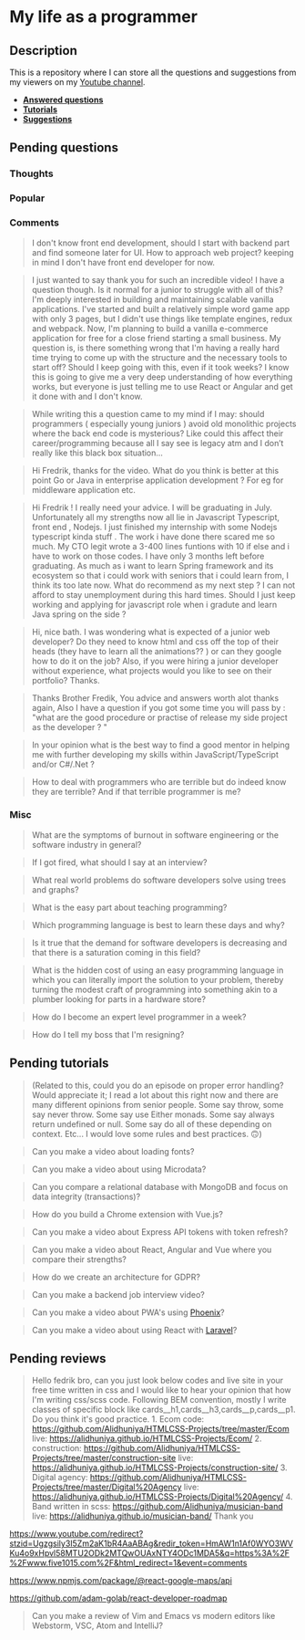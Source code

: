 # My life as a programmer

## Description

This is a repository where I can store all the 
questions and suggestions from my viewers on my [Youtube channel](https://www.youtube.com/user/Fidde12345).

* **[Answered questions](https://www.youtube.com/playlist?list=PLBAZWBMYeVYjXogYQDd1rwVI0c5YoioqU)**
* **[Tutorials](./tutorials.md)**
* **[Suggestions](./suggestions.md)**

## Pending questions

### Thoughts

### Popular

### Comments

> I don't know front end development, should I start with backend part and find someone later for UI. How to approach web project? keeping in mind I don't have front end developer for now.

> I just wanted to say thank you for such an incredible video! I have a question though. Is it normal for a junior to struggle with all of this? I'm deeply interested in building and maintaining scalable vanilla applications. I've started and built a relatively simple word game app with only 3 pages, but I didn't use things like template engines, redux and webpack. Now, I'm planning to build a vanilla e-commerce application for free for a close friend starting a small business. My question is, is there something wrong that I'm having a really hard time trying to come up with the structure and the necessary tools to start off? Should I keep going with this, even if it took weeks? I know this is going to give me a very deep understanding of how everything works, but everyone is just telling me to use React or Angular and get it done with and I don't know.

> While writing this a question came to my mind if I may: should programmers ( especially young juniors ) avoid old monolithic projects where the back end code is mysterious? Like could this affect their career/programming because all I say see is legacy atm and I don’t really like this black box situation... 

> Hi Fredrik, thanks for the video. What do you think  is better at this point Go or Java in enterprise application development ? For eg  for middleware application etc.

> Hi Fredrik ! I really need your advice. I will be graduating in July. Unfortunately all my strengths now all lie in Javascript Typescript, front end , Nodejs. I just finished my internship with some Nodejs typescript kinda stuff . The work i have done there scared me so much. My CTO legit wrote a 3-400 lines funtions with 10 if else and i have to work on those codes. I have only 3 months left before graduating. As much as i want to learn Spring framework and its ecosystem so that i could work with seniors that i could learn from, I think its too late now. What do recommend as my next step ? I can not afford to stay unemployment during this hard times. Should I just keep working and applying for javascript role when i gradute and learn Java spring on the side ?

> Hi, nice bath. I was wondering what is expected of a junior web developer? Do they need to know html and css off the top of their heads (they have to learn all the animations?? ) or can they google how to do it on the job? Also, if you were hiring a junior developer without experience, what projects would you like to see on their portfolio? Thanks.

> Thanks Brother Fredik, You advice and answers worth alot  thanks again, Also I have a question if you got some time you will pass by  : "what are the good procedure or practise of release my side project as the developer ? "

> In your opinion what is the best way to find a good mentor in helping me with further developing my skills within JavaScript/TypeScript and/or C#/.Net ?

> How to deal with programmers who are terrible but do indeed know they are terrible? And if that terrible programmer is me?

### Misc

> What are the symptoms of burnout in software engineering or the software industry in general?

> If I got fired, what should I say at an interview?

> What real world problems do software developers solve using trees and graphs?

> What is the easy part about teaching programming?

> Which programming language is best to learn these days and why?

> Is it true that the demand for software developers is decreasing and that there is a saturation coming in this field?

> What is the hidden cost of using an easy programming language in which you can literally import the solution to your problem, thereby turning the modest craft of programming into something akin to a plumber looking for parts in a hardware store?

> How do I become an expert level programmer in a week?

> How do I tell my boss that I'm resigning?

## Pending tutorials

> (Related to this, could you do an episode on proper error handling? Would appreciate it; I read a lot about this right now and there are many different opinions from senior people. Some say throw, some say never throw. Some say use Either monads. Some say always return undefined or null. Some say do all of these depending on context. Etc... I would love some rules and best practices. 🙃)

> Can you make a video about loading fonts?

> Can you make a video about using Microdata?

> Can you compare a relational database with MongoDB and focus on data integrity (transactions)?

> How do you build a Chrome extension with Vue.js?

> Can you make a video about Express API tokens with token refresh?

> Can you make a video about React, Angular and Vue where you compare their strengths?

> How do we create an architecture for GDPR?

> Can you make a backend job interview video?

> Can you make a video about PWA's using [Phoenix](http://phoenixframework.org)?

> Can you make a video about using React with [Laravel](https://laravel.com/)?

## Pending reviews

> Hello fedrik bro, can you just look below codes and live site in your free time written in css  and I would like to hear your opinion that how I'm writing css/scss code. Following BEM convention, mostly I write classes of specific block like cards__h1,cards__h3,cards__p,cards__p1. Do you think it's good practice. 1. Ecom code: https://github.com/Alidhuniya/HTMLCSS-Projects/tree/master/Ecom live: https://alidhuniya.github.io/HTMLCSS-Projects/Ecom/ 2. construction: https://github.com/Alidhuniya/HTMLCSS-Projects/tree/master/construction-site live:  https://alidhuniya.github.io/HTMLCSS-Projects/construction-site/ 3. Digital agency: https://github.com/Alidhuniya/HTMLCSS-Projects/tree/master/Digital%20Agency live:  https://alidhuniya.github.io/HTMLCSS-Projects/Digital%20Agency/ 4. Band written in scss:  https://github.com/Alidhuniya/musician-band live:  https://alidhuniya.github.io/musician-band/ Thank you

https://www.youtube.com/redirect?stzid=Ugzgsily3I5Zm2aK1bR4AaABAg&redir_token=HmAW1n1Af0WYO3WVKu4o9xHpvl58MTU2ODk2MTQwOUAxNTY4ODc1MDA5&q=https%3A%2F%2Fwww.five1015.com%2F&html_redirect=1&event=comments

https://www.npmjs.com/package/@react-google-maps/api

https://github.com/adam-golab/react-developer-roadmap

> Can you make a review of Vim and Emacs vs modern editors like Webstorm, VSC, Atom and IntelliJ?
